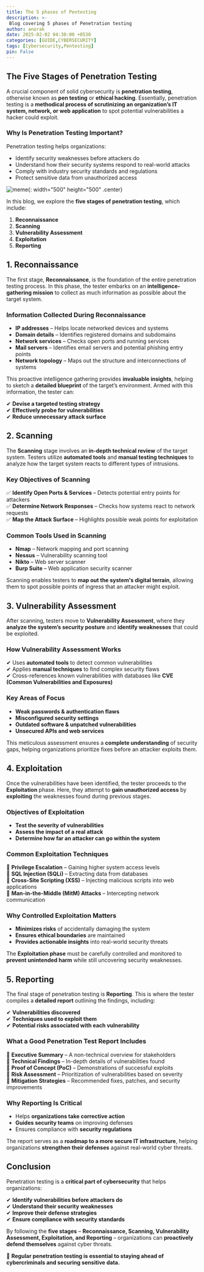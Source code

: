 ```yaml
---
title: The 5 phases of Pentesting
description: >-
 Blog covering 5 phases of Penetration testing
author: anorak
date: 2025-02-02 04:30:00 +0530
categories: [GUIDE,CYBERSECURITY]
tags: [Cybersecurity,Pentesting]
pin: False
---
```

## The Five Stages of Penetration Testing  

A crucial component of solid cybersecurity is **penetration testing**, otherwise known as **pen testing** or **ethical hacking**. Essentially, penetration testing is a **methodical process of scrutinizing an organization’s IT system, network, or web application** to spot potential vulnerabilities a hacker could exploit.  


### Why Is Penetration Testing Important?  

Penetration testing helps organizations:  

- Identify security weaknesses before attackers do  
- Understand how their security systems respond to real-world attacks  
- Comply with industry security standards and regulations  
- Protect sensitive data from unauthorized access
  
![meme](/assets/img/202502/image.png){: width="500" height="500"  .center}



In this blog, we explore the **five stages of penetration testing**, which include:  

1. **Reconnaissance**  
2. **Scanning**  
3. **Vulnerability Assessment**  
4. **Exploitation**  
5. **Reporting**  


## 1. Reconnaissance  

The first stage, **Reconnaissance**, is the foundation of the entire penetration testing process. In this phase, the tester embarks on an **intelligence-gathering mission** to collect as much information as possible about the target system.  

### Information Collected During Reconnaissance  

- **IP addresses** – Helps locate networked devices and systems  
- **Domain details** – Identifies registered domains and subdomains  
- **Network services** – Checks open ports and running services  
- **Mail servers** – Identifies email servers and potential phishing entry points  
- **Network topology** – Maps out the structure and interconnections of systems  

This proactive intelligence gathering provides **invaluable insights**, helping to sketch a **detailed blueprint** of the target’s environment. Armed with this information, the tester can:  

✔ **Devise a targeted testing strategy**  
✔ **Effectively probe for vulnerabilities**  
✔ **Reduce unnecessary attack surface**  



## 2. Scanning  

The **Scanning** stage involves an **in-depth technical review** of the target system. Testers utilize **automated tools** and **manual testing techniques** to analyze how the target system reacts to different types of intrusions.  

### Key Objectives of Scanning  

✅ **Identify Open Ports & Services** – Detects potential entry points for attackers  
✅ **Determine Network Responses** – Checks how systems react to network requests  
✅ **Map the Attack Surface** – Highlights possible weak points for exploitation  

### Common Tools Used in Scanning  

- **Nmap** – Network mapping and port scanning  
- **Nessus** – Vulnerability scanning tool  
- **Nikto** – Web server scanner  
- **Burp Suite** – Web application security scanner  

Scanning enables testers to **map out the system's digital terrain**, allowing them to spot possible points of ingress that an attacker might exploit.  



## 3. Vulnerability Assessment  

After scanning, testers move to **Vulnerability Assessment**, where they **analyze the system’s security posture** and **identify weaknesses** that could be exploited.  

### How Vulnerability Assessment Works  

✔ Uses **automated tools** to detect common vulnerabilities  
✔ Applies **manual techniques** to find complex security flaws  
✔ Cross-references known vulnerabilities with databases like **CVE (Common Vulnerabilities and Exposures)**  

### Key Areas of Focus  

- **Weak passwords & authentication flaws**  
- **Misconfigured security settings**  
- **Outdated software & unpatched vulnerabilities**  
- **Unsecured APIs and web services**  

This meticulous assessment ensures a **complete understanding** of security gaps, helping organizations prioritize fixes before an attacker exploits them.  



## 4. Exploitation  

Once the vulnerabilities have been identified, the tester proceeds to the **Exploitation** phase. Here, they attempt to **gain unauthorized access** by **exploiting** the weaknesses found during previous stages.  

### Objectives of Exploitation  

- **Test the severity of vulnerabilities**  
- **Assess the impact of a real attack**  
- **Determine how far an attacker can go within the system**  

### Common Exploitation Techniques  

🔹 **Privilege Escalation** – Gaining higher system access levels  
🔹 **SQL Injection (SQLi)** – Extracting data from databases  
🔹 **Cross-Site Scripting (XSS)** – Injecting malicious scripts into web applications  
🔹 **Man-in-the-Middle (MitM) Attacks** – Intercepting network communication  

### Why Controlled Exploitation Matters  

- **Minimizes risks** of accidentally damaging the system  
- **Ensures ethical boundaries** are maintained  
- **Provides actionable insights** into real-world security threats  

The **Exploitation phase** must be carefully controlled and monitored to **prevent unintended harm** while still uncovering security weaknesses.  


## 5. Reporting  

The final stage of penetration testing is **Reporting**. This is where the tester compiles a **detailed report** outlining the findings, including:  

✔ **Vulnerabilities discovered**  
✔ **Techniques used to exploit them**  
✔ **Potential risks associated with each vulnerability**  

### What a Good Penetration Test Report Includes  

📌 **Executive Summary** – A non-technical overview for stakeholders  
📌 **Technical Findings** – In-depth details of vulnerabilities found  
📌 **Proof of Concept (PoC)** – Demonstrations of successful exploits  
📌 **Risk Assessment** – Prioritization of vulnerabilities based on severity  
📌 **Mitigation Strategies** – Recommended fixes, patches, and security improvements  

### Why Reporting Is Critical  

- Helps **organizations take corrective action**  
- **Guides security teams** on improving defenses  
- Ensures compliance with **security regulations**  

The report serves as a **roadmap to a more secure IT infrastructure**, helping organizations **strengthen their defenses** against real-world cyber threats.  


## Conclusion  

Penetration testing is a **critical part of cybersecurity** that helps organizations:  

✔ **Identify vulnerabilities before attackers do**  
✔ **Understand their security weaknesses**  
✔ **Improve their defense strategies**  
✔ **Ensure compliance with security standards**  

By following the **five stages** – **Reconnaissance, Scanning, Vulnerability Assessment, Exploitation, and Reporting** – organizations can **proactively defend themselves** against cyber threats.  

🔐 **Regular penetration testing is essential to staying ahead of cybercriminals and securing sensitive data.**  


